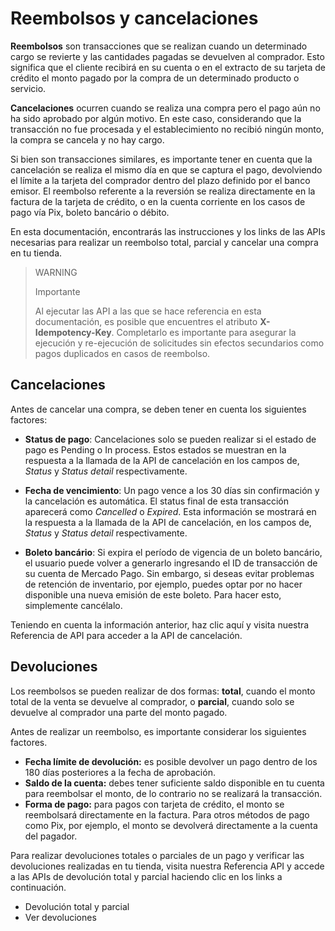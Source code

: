 # Reembolsos y cancelaciones

**Reembolsos** son transacciones que se realizan cuando un determinado cargo se revierte y las cantidades pagadas se devuelven al comprador. Esto significa que el cliente recibirá en su cuenta o en el extracto de su tarjeta de crédito el monto pagado por la compra de un determinado producto o servicio.

**Cancelaciones** ocurren cuando se realiza una compra pero el pago aún no ha sido aprobado por algún motivo. En este caso, considerando que la transacción no fue procesada y el establecimiento no recibió ningún monto, la compra se cancela y no hay cargo.

Si bien son transacciones similares, es importante tener en cuenta que la cancelación se realiza el mismo día en que se captura el pago, devolviendo el límite a la tarjeta del comprador dentro del plazo definido por el banco emisor. El reembolso referente a la reversión se realiza directamente en la factura de la tarjeta de crédito, o en la cuenta corriente en los casos de pago vía Pix, boleto bancário o débito.

En esta documentación, encontrarás las instrucciones y los links de las APIs necesarias para realizar un reembolso total, parcial y cancelar una compra en tu tienda.


> WARNING
>
> Importante
>
> Al ejecutar las API a las que se hace referencia en esta documentación, es posible que encuentres el atributo **X-Idempotency-Key**. Completarlo es importante para asegurar la ejecución y re-ejecución de solicitudes sin efectos secundarios como pagos duplicados en casos de reembolso.

## Cancelaciones

Antes de cancelar una compra, se deben tener en cuenta los siguientes factores: 

- **Status de pago**: Cancelaciones solo se pueden realizar si el estado de pago es Pending o In process. Estos estados se muestran en la respuesta a la llamada de la API de cancelación en los campos de, *Status* y *Status detail* respectivamente.

- **Fecha de vencimiento**: Un pago vence a los 30 días sin confirmación y la cancelación es automática. El status final de esta transacción aparecerá como *Cancelled* o *Expired*. Esta información se mostrará en la respuesta a la llamada de la API de cancelación, en los campos de, *Status* y *Status detail* respectivamente.

- **Boleto bancário**: Si expira el período de vigencia de un boleto bancário, el usuario puede volver a generarlo ingresando el ID de transacción de su cuenta de Mercado Pago. Sin embargo, si deseas evitar problemas de retención de inventario, por ejemplo, puedes optar por no hacer disponible una nueva emisión de este boleto. Para hacer esto, simplemente cancélalo.

Teniendo en cuenta la información anterior, haz clic aquí y visita nuestra Referencia de API para acceder a la API de cancelación.

## Devoluciones

Los reembolsos se pueden realizar de dos formas: **total**, cuando el monto total de la venta se devuelve al comprador, o **parcial**, cuando solo se devuelve al comprador una parte del monto pagado.

Antes de realizar un reembolso, es importante considerar los siguientes factores.

- **Fecha límite de devolución:** es posible devolver un pago dentro de los 180 días posteriores a la fecha de aprobación.
- **Saldo de la cuenta:** debes tener suficiente saldo disponible en tu cuenta para reembolsar el monto, de lo contrario no se realizará la transacción.
- **Forma de pago:** para pagos con tarjeta de crédito, el monto se reembolsará directamente en la factura. Para otros métodos de pago como Pix, por ejemplo, el monto se devolverá directamente a la cuenta del pagador.

Para realizar devoluciones totales o parciales de un pago y verificar las devoluciones realizadas en tu tienda, visita nuestra Referencia API y accede a las APIs de devolución total y parcial haciendo clic en los links a continuación.

- Devolución total y parcial
- Ver devoluciones
